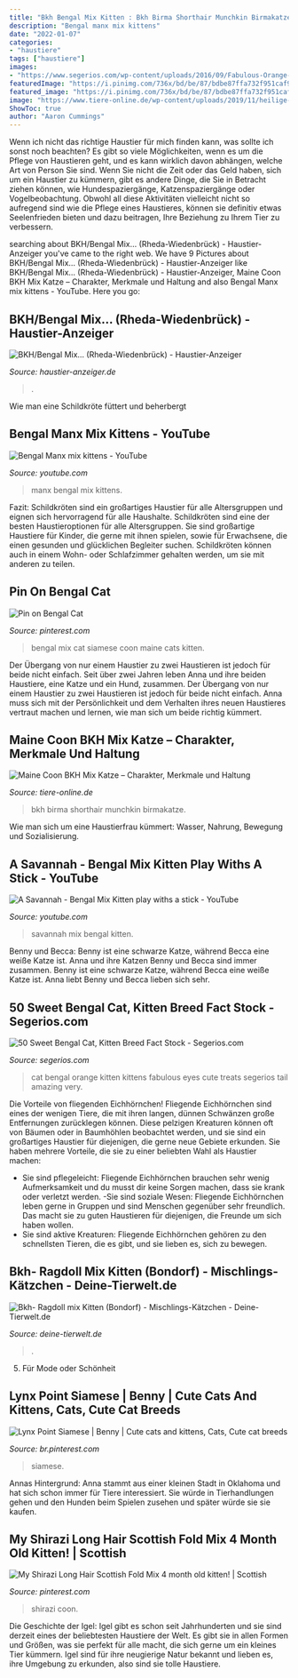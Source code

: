 ```yaml
---
title: "Bkh Bengal Mix Kitten : Bkh Birma Shorthair Munchkin Birmakatze"
description: "Bengal manx mix kittens"
date: "2022-01-07"
categories:
- "haustiere"
tags: ["haustiere"]
images:
- "https://www.segerios.com/wp-content/uploads/2016/09/Fabulous-Orange-Bengal-Cat-Baby.jpg"
featuredImage: "https://i.pinimg.com/736x/bd/be/87/bdbe87ffa732f951caf9c2652c7a97b3.jpg"
featured_image: "https://i.pinimg.com/736x/bd/be/87/bdbe87ffa732f951caf9c2652c7a97b3.jpg"
image: "https://www.tiere-online.de/wp-content/uploads/2019/11/heilige-birma.jpg"
ShowToc: true
author: "Aaron Cummings"
---
```



Wenn ich nicht das richtige Haustier für mich finden kann, was sollte ich sonst noch beachten?
Es gibt so viele Möglichkeiten, wenn es um die Pflege von Haustieren geht, und es kann wirklich davon abhängen, welche Art von Person Sie sind. Wenn Sie nicht die Zeit oder das Geld haben, sich um ein Haustier zu kümmern, gibt es andere Dinge, die Sie in Betracht ziehen können, wie Hundespaziergänge, Katzenspaziergänge oder Vogelbeobachtung. Obwohl all diese Aktivitäten vielleicht nicht so aufregend sind wie die Pflege eines Haustieres, können sie definitiv etwas Seelenfrieden bieten und dazu beitragen, Ihre Beziehung zu Ihrem Tier zu verbessern.

	

		
searching about BKH/Bengal Mix… (Rheda-Wiedenbrück) - Haustier-Anzeiger you've came to the right web. We have 9 Pictures about BKH/Bengal Mix… (Rheda-Wiedenbrück) - Haustier-Anzeiger like BKH/Bengal Mix… (Rheda-Wiedenbrück) - Haustier-Anzeiger, Maine Coon BKH Mix Katze – Charakter, Merkmale und Haltung and also Bengal Manx mix kittens - YouTube. Here you go:
		
    
## BKH/Bengal Mix… (Rheda-Wiedenbrück) - Haustier-Anzeiger

<img loading=lazy src="https://www.deine-tierwelt.de/fotos/128607220_xl.jpg" onerror="this.onerror=null;this.src='https://tse3.mm.bing.net/th?id=OIP.Vv0DAPSOTnNGFalyfznrEgHaHf&amp;pid=15.1';" alt="BKH/Bengal Mix… (Rheda-Wiedenbrück) - Haustier-Anzeiger">

_Source: haustier-anzeiger.de_

>. 

	

Wie man eine Schildkröte füttert und beherbergt

    
## Bengal Manx Mix Kittens - YouTube

<img loading=lazy src="https://i.ytimg.com/vi/lNpBkaK7I8I/maxresdefault.jpg" onerror="this.onerror=null;this.src='https://tse2.mm.bing.net/th?id=OIP.j0Jit5EAJXWvaJDsgGWqwAHaEK&amp;pid=15.1';" alt="Bengal Manx mix kittens - YouTube">

_Source: youtube.com_

>manx bengal mix kittens. 

	

Fazit: Schildkröten sind ein großartiges Haustier für alle Altersgruppen und eignen sich hervorragend für alle Haushalte.
Schildkröten sind eine der besten Haustieroptionen für alle Altersgruppen. Sie sind großartige Haustiere für Kinder, die gerne mit ihnen spielen, sowie für Erwachsene, die einen gesunden und glücklichen Begleiter suchen. Schildkröten können auch in einem Wohn- oder Schlafzimmer gehalten werden, um sie mit anderen zu teilen.

    
## Pin On Bengal Cat

<img loading=lazy src="https://i.pinimg.com/originals/5a/c5/ce/5ac5ce35044b1e303332f11fc2a15bfe.jpg" onerror="this.onerror=null;this.src='https://tse4.mm.bing.net/th?id=OIP.jGgpONwN54abPGYuePTxbAHaJ4&amp;pid=15.1';" alt="Pin on Bengal Cat">

_Source: pinterest.com_

>bengal mix cat siamese coon maine cats kitten. 

	

Der Übergang von nur einem Haustier zu zwei Haustieren ist jedoch für beide nicht einfach.
Seit über zwei Jahren leben Anna und ihre beiden Haustiere, eine Katze und ein Hund, zusammen. Der Übergang von nur einem Haustier zu zwei Haustieren ist jedoch für beide nicht einfach. Anna muss sich mit der Persönlichkeit und dem Verhalten ihres neuen Haustieres vertraut machen und lernen, wie man sich um beide richtig kümmert.

    
## Maine Coon BKH Mix Katze – Charakter, Merkmale Und Haltung

<img loading=lazy src="https://www.tiere-online.de/wp-content/uploads/2019/11/heilige-birma.jpg" onerror="this.onerror=null;this.src='https://tse3.mm.bing.net/th?id=OIP.ynXOzSad_ZAADddHWL-LhQHaE8&amp;pid=15.1';" alt="Maine Coon BKH Mix Katze – Charakter, Merkmale und Haltung">

_Source: tiere-online.de_

>bkh birma shorthair munchkin birmakatze. 

	

Wie man sich um eine Haustierfrau kümmert: Wasser, Nahrung, Bewegung und Sozialisierung.

    
## A Savannah - Bengal Mix Kitten Play Withs A Stick - YouTube

<img loading=lazy src="https://i.ytimg.com/vi/IPGSRos3qYo/maxresdefault.jpg" onerror="this.onerror=null;this.src='https://tse3.mm.bing.net/th?id=OIP.TC7Nyz8uLJ_NVhVNw0R2JgHaEK&amp;pid=15.1';" alt="A Savannah - Bengal Mix Kitten play withs a stick - YouTube">

_Source: youtube.com_

>savannah mix bengal kitten. 

	

Benny und Becca: Benny ist eine schwarze Katze, während Becca eine weiße Katze ist.
Anna und ihre Katzen Benny und Becca sind immer zusammen. Benny ist eine schwarze Katze, während Becca eine weiße Katze ist. Anna liebt Benny und Becca lieben sich sehr.

    
## 50 Sweet Bengal Cat, Kitten Breed Fact Stock - Segerios.com

<img loading=lazy src="https://www.segerios.com/wp-content/uploads/2016/09/Fabulous-Orange-Bengal-Cat-Baby.jpg" onerror="this.onerror=null;this.src='https://tse3.mm.bing.net/th?id=OIP.L4Ri-EShMl_yx0JaIGHPqwHaJo&amp;pid=15.1';" alt="50 Sweet Bengal Cat, Kitten Breed Fact Stock - Segerios.com">

_Source: segerios.com_

>cat bengal orange kitten kittens fabulous eyes cute treats segerios tail amazing very. 

	

Die Vorteile von fliegenden Eichhörnchen!
Fliegende Eichhörnchen sind eines der wenigen Tiere, die mit ihren langen, dünnen Schwänzen große Entfernungen zurücklegen können. Diese pelzigen Kreaturen können oft von Bäumen oder in Baumhöhlen beobachtet werden, und sie sind ein großartiges Haustier für diejenigen, die gerne neue Gebiete erkunden. Sie haben mehrere Vorteile, die sie zu einer beliebten Wahl als Haustier machen:
- Sie sind pflegeleicht: Fliegende Eichhörnchen brauchen sehr wenig Aufmerksamkeit und du musst dir keine Sorgen machen, dass sie krank oder verletzt werden.
-Sie sind soziale Wesen: Fliegende Eichhörnchen leben gerne in Gruppen und sind Menschen gegenüber sehr freundlich. Das macht sie zu guten Haustieren für diejenigen, die Freunde um sich haben wollen.
- Sie sind aktive Kreaturen: Fliegende Eichhörnchen gehören zu den schnellsten Tieren, die es gibt, und sie lieben es, sich zu bewegen.

    
## Bkh- Ragdoll Mix Kitten (Bondorf) - Mischlings-Kätzchen - Deine-Tierwelt.de

<img loading=lazy src="https://www.deine-tierwelt.de/fotos/126435664_760x570.jpg" onerror="this.onerror=null;this.src='https://tse3.mm.bing.net/th?id=OIP.g5xLz0z2rlyi_MLQ82OdOwHaFj&amp;pid=15.1';" alt="Bkh- Ragdoll mix Kitten (Bondorf) - Mischlings-Kätzchen - Deine-Tierwelt.de">

_Source: deine-tierwelt.de_

>. 

	

5. Für Mode oder Schönheit

    
## Lynx Point Siamese | Benny | Cute Cats And Kittens, Cats, Cute Cat Breeds

<img loading=lazy src="https://i.pinimg.com/736x/bd/be/87/bdbe87ffa732f951caf9c2652c7a97b3.jpg" onerror="this.onerror=null;this.src='https://tse1.mm.bing.net/th?id=OIP.ZYRKjFLn83nthQjCiAKbHgHaJ3&amp;pid=15.1';" alt="Lynx Point Siamese | Benny | Cute cats and kittens, Cats, Cute cat breeds">

_Source: br.pinterest.com_

>siamese. 

	

Annas Hintergrund: Anna stammt aus einer kleinen Stadt in Oklahoma und hat sich schon immer für Tiere interessiert. Sie würde in Tierhandlungen gehen und den Hunden beim Spielen zusehen und später würde sie sie kaufen.

    
## My Shirazi Long Hair Scottish Fold Mix 4 Month Old Kitten! | Scottish

<img loading=lazy src="https://i.pinimg.com/736x/26/55/17/26551719ee71e8d1432f6f6cdc34b111.jpg" onerror="this.onerror=null;this.src='https://tse1.mm.bing.net/th?id=OIP.cxr-L1XTqkfN7z1kj1aQfAHaFj&amp;pid=15.1';" alt="My Shirazi Long Hair Scottish Fold Mix 4 month old kitten! | Scottish">

_Source: pinterest.com_

>shirazi coon. 

	

Die Geschichte der Igel:
Igel gibt es schon seit Jahrhunderten und sie sind derzeit eines der beliebtesten Haustiere der Welt. Es gibt sie in allen Formen und Größen, was sie perfekt für alle macht, die sich gerne um ein kleines Tier kümmern. Igel sind für ihre neugierige Natur bekannt und lieben es, ihre Umgebung zu erkunden, also sind sie tolle Haustiere.

